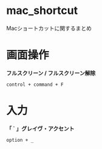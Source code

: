 # mac_shortcut
Macショートカットに関するまとめ

# 画面操作
**フルスクリーン / フルスクリーン解除**
```
control + command + F
```
# 入力
**「 ` 」グレイヴ・アクセント**
```
option + _
```





